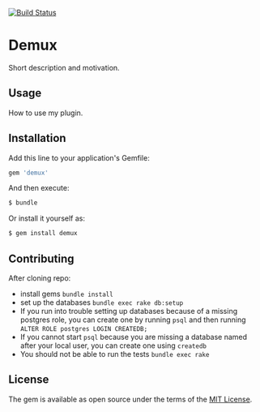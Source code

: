 [![Build Status](https://travis-ci.com/rreinhardt9/demux.svg?branch=master)](https://travis-ci.com/rreinhardt9/demux)

# Demux
Short description and motivation.

## Usage
How to use my plugin.

## Installation
Add this line to your application's Gemfile:

```ruby
gem 'demux'
```

And then execute:
```bash
$ bundle
```

Or install it yourself as:
```bash
$ gem install demux
```

## Contributing
After cloning repo:

- install gems `bundle install`
- set up the databases `bundle exec rake db:setup`
- If you run into trouble setting up databases because of a missing postgres role, you can create one by running `psql` and then running `ALTER ROLE postgres LOGIN CREATEDB;`
- If you cannot start `psql` because you are missing a database named after your local user, you can create one using `createdb`
- You should not be able to run the tests `bundle exec rake`

## License
The gem is available as open source under the terms of the [MIT License](https://opensource.org/licenses/MIT).
